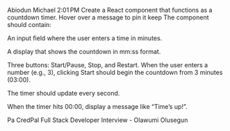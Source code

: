 Abiodun Michael
2:01 PM
Create a React component that functions as a countdown timer.
Hover over a message to pin it
keep
The component should contain:

An input field where the user enters a time in minutes.

A display that shows the countdown in mm:ss format.

Three buttons: Start/Pause, Stop, and Restart.
When the user enters a number (e.g., 3), clicking Start should begin the countdown from 3 minutes (03:00).

The timer should update every second.

When the timer hits 00:00, display a message like “Time’s up!”.

Pa
CredPal Full Stack Developer Interview - Olawumi Olusegun
